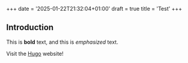 +++
date = '2025-01-22T21:32:04+01:00'
draft = true
title = 'Test'
+++
## Introduction

This is **bold** text, and this is *emphasized* text.

Visit the [Hugo](https://gohugo.io) website!